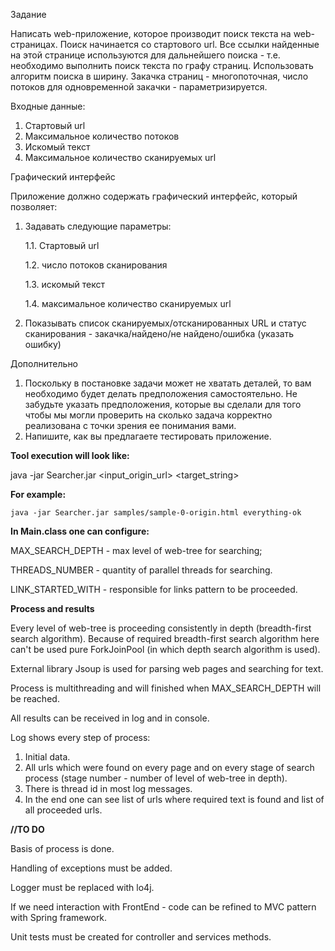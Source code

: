 Задание

Написать web-приложение, которое производит поиск текста на web-страницах.
Поиск начинается со стартового url. Все ссылки найденные на этой странице используются 
для дальнейшего поиска - т.е. необходимо выполнить поиск текста по графу страниц. 
Использовать алгоритм поиска в ширину.
Закачка страниц - многопоточная, число потоков для одновременной закачки - 
параметризируется.

Входные данные:
1. Стартовый url
2. Максимальное количество потоков
3. Искомый текст
4. Максимальное количество сканируемых url

Графический интерфейс

Приложение должно содержать графический интерфейс, который позволяет:
1. Задавать следующие параметры:

    1.1. Стартовый url

    1.2. число потоков сканирования

    1.3. искомый текст

    1.4. максимальное количество сканируемых url

2. Показывать список сканируемых/отсканированных URL и статус сканирования - 
закачка/найдено/не найдено/ошибка (указать ошибку)

Дополнительно
1. Поскольку в постановке задачи может не хватать деталей, то вам необходимо 
будет делать предположения самостоятельно. Не забудьте указать предположения, 
которые вы сделали для того чтобы мы могли проверить на сколько задача корректно 
реализована с точки зрения ее понимания вами.
2. Напишите, как вы предлагаете тестировать приложение.


**Tool execution will look like:**

   java -jar Searcher.jar <input_origin_url> <target_string> 

**For example:**

    java -jar Searcher.jar samples/sample-0-origin.html everything-ok
    
 **In Main.class one can configure:**
 
 MAX_SEARCH_DEPTH - max level of web-tree for searching;
 
 THREADS_NUMBER - quantity of parallel threads for searching.
 
 LINK_STARTED_WITH - responsible for links pattern to be proceeded.
 
 **Process and results**
 
Every level of web-tree is proceeding consistently in depth (breadth-first search algorithm).
Because of required breadth-first search algorithm here can't be used 
pure ForkJoinPool (in which depth search algorithm is used).

External library Jsoup is used for parsing web pages and searching for text.

Process is multithreading and will finished when MAX_SEARCH_DEPTH will be reached.

All results can be received in log and in console. 

Log shows every step of process:

1. Initial data.
2. All urls which were found on every page and on every stage of search process
(stage number - number of level of web-tree in depth).
3. There is thread id in most log messages.
4. In the end one can see list of urls where required text is found and list of all proceeded urls.  


**//TO DO**

Basis of process is done.

Handling of exceptions must be added.

Logger must be replaced with lo4j.

If we need interaction with FrontEnd - code can be refined to MVC pattern with Spring framework.

Unit tests must be created for controller and services methods.
